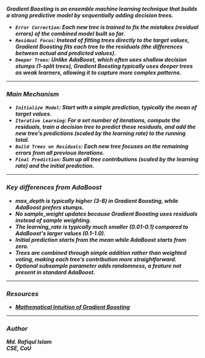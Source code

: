 ***Gradient Boosting is an ensemble machine learning technique that builds a strong predictive model by sequentially adding decision trees.***   
- ***`Error Correction`: Each new tree is trained to fix the mistakes (residual errors) of the combined model built so far.***
- ***`Residual Focus`: Instead of fitting trees directly to the target values, Gradient Boosting fits each tree to the residuals (the differences between actual and predicted values).***
- ***`Deeper Trees`: Unlike AdaBoost, which often uses shallow decision stumps (1-split trees), Gradient Boosting typically uses deeper trees as weak learners, allowing it to capture more complex patterns.***

---
### ***Main Mechanism***
- ***`Initialize Model`: Start with a simple prediction, typically the mean of target values.***     
- ***`Iterative Learning`: For a set number of iterations, compute the residuals, train a decision tree to predict these residuals, and add the new tree’s predictions (scaled by the learning rate) to the running total.***   
- ***`Build Trees on Residuals`: Each new tree focuses on the remaining errors from all previous iterations.***   
- ***`Final Prediction`: Sum up all tree contributions (scaled by the learning rate) and the initial prediction.***

---
### ***Key differences from AdaBoost***
- ***max_depth is typically higher (3-8) in Gradient Boosting, while AdaBoost prefers stumps.***   
- ***No sample_weight updates because Gradient Boosting uses residuals instead of sample weighting.***
- ***The learning_rate is typically much smaller (0.01-0.1) compared to AdaBoost's larger values (0.1-1.0).***
- ***Initial prediction starts from the mean while AdaBoost starts from zero.***
- ***Trees are combined through simple addition rather than weighted voting, making each tree’s contribution more straightforward.***
- ***Optional subsample parameter adds randomness, a feature not present in standard AdaBoost.***

---
### ***Resources***
- [***Mathematical Intuition of Gradient Boosting***](https://medium.com/data-science/gradient-boosting-regressor-explained-a-visual-guide-with-code-examples-c098d1ae425c)

---
### ***Author***
***Md. Rafiqul Islam***  
***CSE, CoU***  
